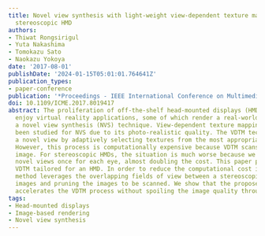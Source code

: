 ```yaml
---
title: Novel view synthesis with light-weight view-dependent texture mapping for a
  stereoscopic HMD
authors:
- Thiwat Rongsirigul
- Yuta Nakashima
- Tomokazu Sato
- Naokazu Yokoya
date: '2017-08-01'
publishDate: '2024-01-15T05:01:01.764641Z'
publication_types:
- paper-conference
publication: '*Proceedings - IEEE International Conference on Multimedia and Expo*'
doi: 10.1109/ICME.2017.8019417
abstract: The proliferation of off-the-shelf head-mounted displays (HMDs) let end-users
  enjoy virtual reality applications, some of which render a real-world scene using
  a novel view synthesis (NVS) technique. View-dependent texture mapping (VDTM) has
  been studied for NVS due to its photo-realistic quality. The VDTM technique renders
  a novel view by adaptively selecting textures from the most appropriate images.
  However, this process is computationally expensive because VDTM scans every captured
  image. For stereoscopic HMDs, the situation is much worse because we need to render
  novel views once for each eye, almost doubling the cost. This paper proposes light-weight
  VDTM tailored for an HMD. In order to reduce the computational cost in VDTM, our
  method leverages the overlapping fields of view between a stereoscopic pair of HMD
  images and pruning the images to be scanned. We show that the proposed method drastically
  accelerates the VDTM process without spoiling the image quality through a user study.
tags:
- Head-mounted displays
- Image-based rendering
- Novel view synthesis
---
```


